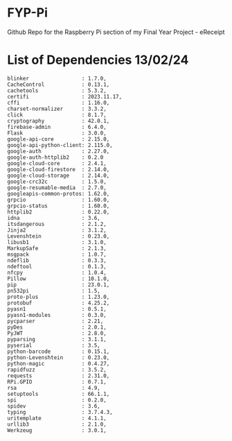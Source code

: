 # FYP-Pi
Github Repo for the Raspberry Pi section of my Final Year Project - eReceipt

# List of Dependencies 13/02/24
    blinker                 : 1.7.0,
    CacheControl            : 0.13.1,
    cachetools              : 5.3.2,
    certifi                 : 2023.11.17,
    cffi                    : 1.16.0,
    charset-normalizer      : 3.3.2,
    click                   : 8.1.7,
    cryptography            : 42.0.1,
    firebase-admin          : 6.4.0,
    Flask                   : 3.0.0,
    google-api-core         : 2.15.0,
    google-api-python-client: 2.115.0,
    google-auth             : 2.27.0,
    google-auth-httplib2    : 0.2.0
    google-cloud-core       : 2.4.1,
    google-cloud-firestore  : 2.14.0,
    google-cloud-storage    : 2.14.0,
    google-crc32c           : 1.5.0,
    google-resumable-media  : 2.7.0,
    googleapis-common-protos: 1.62.0,
    grpcio                  : 1.60.0,
    grpcio-status           : 1.60.0,
    httplib2                : 0.22.0,
    idna                    : 3.6,
    itsdangerous            : 2.1.2,
    Jinja2                  : 3.1.2,
    Levenshtein             : 0.23.0,
    libusb1                 : 3.1.0,
    MarkupSafe              : 2.1.3,
    msgpack                 : 1.0.7,
    ndeflib                 : 0.3.3,
    ndeftool                : 0.1.3,
    nfcpy                   : 1.0.4,
    Pillow                  : 10.1.0,
    pip                     : 23.0.1,
    pn532pi                 : 1.5,
    proto-plus              : 1.23.0,
    protobuf                : 4.25.2,
    pyasn1                  : 0.5.1,
    pyasn1-modules          : 0.3.0,
    pycparser               : 2.21,
    pyDes                   : 2.0.1,
    PyJWT                   : 2.8.0,
    pyparsing               : 3.1.1,
    pyserial                : 3.5,
    python-barcode          : 0.15.1,
    python-Levenshtein      : 0.23.0,
    python-magic            : 0.4.27,
    rapidfuzz               : 3.5.2,
    requests                : 2.31.0,
    RPi.GPIO                : 0.7.1,
    rsa                     : 4.9,
    setuptools              : 66.1.1,
    spi                     : 0.2.0,
    spidev                  : 3.6,
    typing                  : 3.7.4.3,
    uritemplate             : 4.1.1,
    urllib3                 : 2.1.0,
    Werkzeug                : 3.0.1,